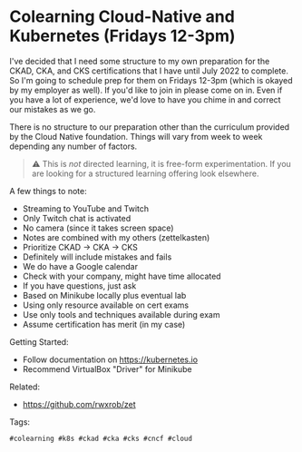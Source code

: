# Colearning Cloud-Native and Kubernetes (Fridays 12-3pm)

I've decided that I need some structure to my own preparation for the
CKAD, CKA, and CKS certifications that I have until July 2022 to
complete. So I'm going to schedule prep for them on Fridays 12-3pm
(which is okayed by my employer as well). If you'd like to join in
please come on in. Even if you have a lot of experience, we'd love to
have you chime in and correct our mistakes as we go. 

There is no structure to our preparation other than the curriculum
provided by the Cloud Native foundation. Things will vary from week to
week depending any number of factors.

> ⚠️
> This is *not* directed learning, it is free-form experimentation. If
> you are looking for a structured learning offering look elsewhere.

A few things to note:

* Streaming to YouTube and Twitch
* Only Twitch chat is activated
* No camera (since it takes screen space)
* Notes are combined with my others (zettelkasten)
* Prioritize CKAD -> CKA -> CKS
* Definitely will include mistakes and fails
* We do have a Google calendar
* Check with your company, might have time allocated
* If you have questions, just ask
* Based on Minikube locally plus eventual lab
* Using only resource available on cert exams
* Use only tools and techniques available during exam
* Assume certification has merit (in my case)

Getting Started:

* Follow documentation on <https://kubernetes.io>
* Recommend VirtualBox "Driver" for Minikube

Related:

* <https://github.com/rwxrob/zet>

Tags:

    #colearning #k8s #ckad #cka #cks #cncf #cloud
